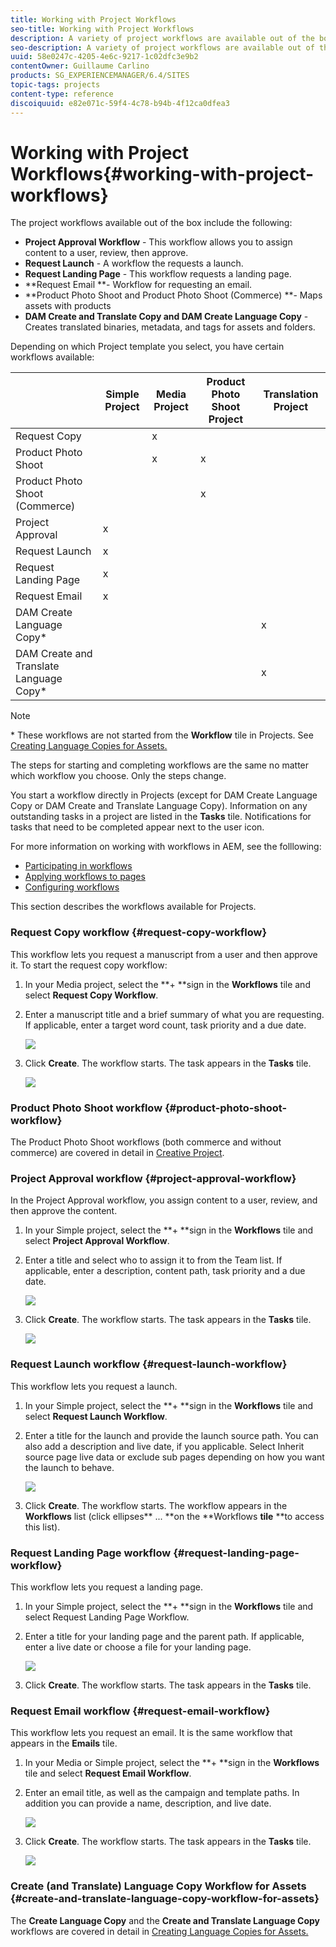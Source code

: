 ```yaml
---
title: Working with Project Workflows
seo-title: Working with Project Workflows
description: A variety of project workflows are available out of the box.
seo-description: A variety of project workflows are available out of the box.
uuid: 58e0247c-4205-4e6c-9217-1c02dfc3e9b2
contentOwner: Guillaume Carlino
products: SG_EXPERIENCEMANAGER/6.4/SITES
topic-tags: projects
content-type: reference
discoiquuid: e82e071c-59f4-4c78-b94b-4f12ca0dfea3
---
```


# Working with Project Workflows{#working-with-project-workflows}

The project workflows available out of the box include the following:

* **Project Approval Workflow** - This workflow allows you to assign content to a user, review, then approve.
* **Request Launch** - A workflow the requests a launch.
* **Request Landing Page** - This workflow requests a landing page.
* **Request Email **- Workflow for requesting an email.
* **Product Photo Shoot and Product Photo Shoot (Commerce) **- Maps assets with products
* **DAM Create and Translate Copy and DAM Create Language Copy** - Creates translated binaries, metadata, and tags for assets and folders.

Depending on which Project template you select, you have certain workflows available:

|   |**Simple Project** |**Media Project** |**Product Photo Shoot Project** |**Translation Project** |
|---|---|---|---|---|
| Request Copy |  |x |  |  |
| Product Photo Shoot |  |x |x |  |
| Product Photo Shoot (Commerce) |  |  |x |  |
| Project Approval |x |  |  |  |
| Request Launch |x |  |  |  |
| Request Landing Page |x |  |  |  |
| Request Email |x |  |  |  |
| DAM Create Language Copy&#42; |  |  |  |x |
| DAM Create and Translate Language Copy&#42; |  |  |  |x |

>[!NOTE]
>
>&#42; These workflows are not started from the **Workflow** tile in Projects. See [Creating Language Copies for Assets.](/sites/authoring/using/language-copy)

The steps for starting and completing workflows are the same no matter which workflow you choose. Only the steps change.

You start a workflow directly in Projects (except for DAM Create Language Copy or DAM Create and Translate Language Copy). Information on any outstanding tasks in a project are listed in the **Tasks** tile. Notifications for tasks that need to be completed appear next to the user icon.

For more information on working with workflows in AEM, see the folllowing:

* [Participating in workflows](../../../sites/authoring/using/workflows-participating.md)
* [Applying workflows to pages](../../../sites/authoring/using/workflows-applying.md)
* [Configuring workflows](../../../sites/administering/using/workflows.md)

This section describes the workflows available for Projects. 

### Request Copy workflow {#request-copy-workflow}

This workflow lets you request a manuscript from a user and then approve it. To start the request copy workflow:

1. In your Media project, select the **+ **sign in the **Workflows** tile and select **Request Copy Workflow**.
1. Enter a manuscript title and a brief summary of what you are requesting. If applicable, enter a target word count, task priority and a due date.

   ![](assets/chlimage_1-391.png)

1. Click **Create**. The workflow starts. The task appears in the **Tasks** tile.

   ![](assets/chlimage_1-392.png)

### Product Photo Shoot workflow {#product-photo-shoot-workflow}

The Product Photo Shoot workflows (both commerce and without commerce) are covered in detail in [Creative Project](../../../sites/authoring/using/managing-product-information.md#productphotoshootprojectworkflows).

### Project Approval workflow {#project-approval-workflow}

In the Project Approval workflow, you assign content to a user, review, and then approve the content.

1. In your Simple project, select the **+ **sign in the **Workflows** tile and select **Project Approval Workflow**.
1. Enter a title and select who to assign it to from the Team list. If applicable, enter a description, content path, task priority and a due date.

   ![](assets/chlimage_1-393.png)

1. Click **Create**. The workflow starts. The task appears in the **Tasks** tile.

   ![](assets/chlimage_1-394.png)

### Request Launch workflow {#request-launch-workflow}

This workflow lets you request a launch.

1. In your Simple project, select the **+ **sign in the **Workflows** tile and select **Request Launch Workflow**.
1. Enter a title for the launch and provide the launch source path. You can also add a description and live date, if you applicable. Select Inherit source page live data or exclude sub pages depending on how you want the launch to behave.

   ![](assets/chlimage_1-395.png)

1. Click **Create**. The workflow starts. The workflow appears in the **Workflows** list (click ellipses** ... **on the **Workflows **tile** **to access this list).

### Request Landing Page workflow {#request-landing-page-workflow}

This workflow lets you request a landing page.

1. In your Simple project, select the **+ **sign in the **Workflows** tile and select Request Landing Page Workflow.
1. Enter a title for your landing page and the parent path. If applicable, enter a live date or choose a file for your landing page.

   ![](assets/chlimage_1-396.png)

1. Click **Create**. The workflow starts. The task appears in the **Tasks** tile.

### Request Email workflow {#request-email-workflow}

This workflow lets you request an email. It is the same workflow that appears in the **Emails** tile.

1. In your Media or Simple project, select the **+ **sign in the **Workflows** tile and select **Request Email Workflow**.
1. Enter an email title, as well as the campaign and template paths. In addition you can provide a name, description, and live date.

   ![](assets/chlimage_1-397.png)

1. Click **Create**. The workflow starts. The task appears in the **Tasks** tile.

   ![](assets/chlimage_1-398.png)

### Create (and Translate) Language Copy Workflow for Assets {#create-and-translate-language-copy-workflow-for-assets}

The **Create Language Copy** and the **Create and Translate Language Copy** workflows are covered in detail in [Creating Language Copies for Assets.](../../../assets/using/translation-projects.md)
